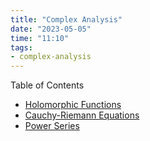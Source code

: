 ```yaml
---
title: "Complex Analysis"
date: "2023-05-05"
time: "11:10"
tags:
- complex-analysis
---
```

Table of Contents
- [Holomorphic Functions](notes/Complex%20Analysis/Holomorphic%20Functions.md)
- [Cauchy-Riemann Equations](notes/Complex%20Analysis/Cauchy-Riemann%20Equations.md)
- [Power Series](notes/Complex%20Analysis/Power%20Series.md) 
